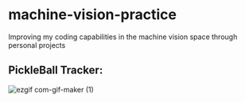 # machine-vision-practice
Improving my coding capabilities in the machine vision space through personal projects

## PickleBall Tracker:
![ezgif com-gif-maker (1)](https://github.com/TylerBerzzz/machine-vision-practice/assets/30520534/21de5a3a-3080-4260-a529-523a37d2de80)
